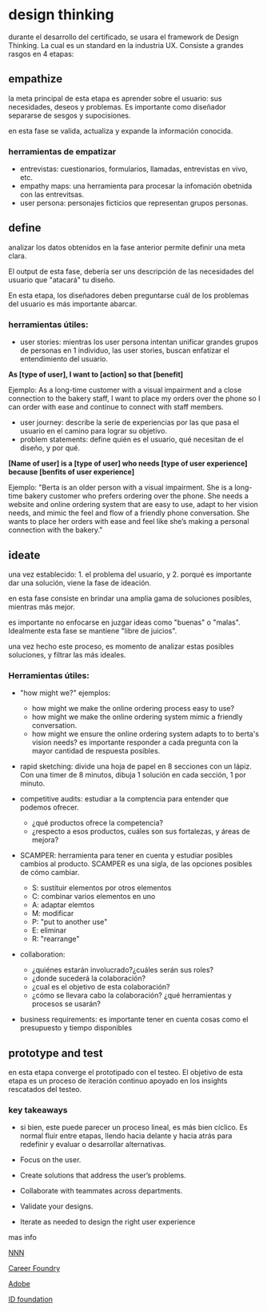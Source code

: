 # design thinking

durante el desarrollo del certificado, se usara el framework de Design Thinking. La cual es un standard en la industria UX. Consiste a grandes rasgos en 4 etapas:

## empathize

la meta principal de esta etapa es aprender sobre el usuario: sus necesidades, deseos y problemas. Es importante como diseñador separarse de sesgos y  supocisiones. 

en esta fase se valida, actualiza y expande la información conocida.

### herramientas de empatizar

- entrevistas: cuestionarios, formularios, llamadas, entrevistas en vivo, etc.
- empathy maps: una herramienta para procesar la infomación obetnida con las entrevitsas.
- user persona: personajes ficticios que representan grupos personas.

## define 

analizar los datos obtenidos en la fase anterior permite definir una meta clara. 

El output de esta fase, debería ser uns descripción de las necesidades del usuario que "atacará" tu diseño.

En esta etapa, los diseñadores deben preguntarse cuál de los problemas del usuario es más importante abarcar.

### herramientas útiles:
- user stories: mientras los user persona intentan unificar grandes grupos de personas en 1 individuo, las user stories, buscan enfatizar  el entendimiento del usuario. 

**As [type of user], I want to [action] so that [benefit]**

Ejemplo: As a long-time customer with a visual impairment and a close connection to the bakery staff, I want to place my orders over the phone so I can order with ease and continue to connect with staff members.

- user journey: describe la serie de experiencias por las que pasa el usuario en el camino para lograr su objetivo.
- problem statements: define quién es el usuario, qué necesitan de el diseño, y por qué.

**[Name of user] is a [type of user] who needs [type of user experience] because [benfits of user experience]**

Ejemplo: "Berta is an older person with a visual impairment. She is a long-time bakery customer who prefers ordering over the phone. She needs a website and online ordering system that are easy to use, adapt to her vision needs, and mimic the feel and flow of a friendly phone conversation. She wants to place her orders with ease and feel like she’s making a personal connection with the bakery."

## ideate

una vez establecido: 1. el problema del usuario, y 2. porqué es importante dar una solución, viene la fase de ideación.

en esta fase consiste en brindar una amplia gama de soluciones posibles, mientras más mejor. 

es importante no enfocarse en juzgar ideas como "buenas" o "malas". Idealmente esta fase se mantiene "libre de juicios".

una vez hecho este proceso, es momento de analizar estas posibles soluciones, y filtrar las más ideales.

### Herramientas útiles: 

- "how might we?"
ejemplos:
   - how might we make the online ordering process easy to use?
   - how might we make the online ordering system mimic a friendly conversation.
   - how might we ensure the online ordering system adapts to  to berta's vision needs?
es importante responder a cada pregunta con la mayor cantidad de respuesta posibles.

- rapid sketching: divide una hoja de papel en 8 secciones con un lápiz. Con una timer de 8 minutos, dibuja 1 solución en cada sección, 1 por minuto.

- competitive audits: estudiar a la comptencia para entender que podemos ofrecer.
   - ¿qué productos ofrece la competencia?
   - ¿respecto a esos productos, cuáles son sus fortalezas, y áreas de mejora?
- SCAMPER: herramienta para tener en cuenta y estudiar posibles cambios al producto. SCAMPER es una sigla, de las opciones posibles de cómo cambiar. 
   - S: sustituir elementos por otros elementos
   - C: combinar varios elementos en uno
   - A: adaptar elemtos
   - M: modificar
   - P: "put to another use"
   - E: eliminar
   - R: "rearrange"
- collaboration: 
   - ¿quiénes estarán involucrado?¿cuáles serán sus roles?
   - ¿donde sucederá la colaboración?
   - ¿cual es el objetivo de esta colaboración?
   - ¿cómo se llevara cabo la colaboración? ¿qué herramientas y procesos se usarán?
- business requirements: es importante tener en cuenta cosas como el presupuesto y tiempo disponibles

## prototype and test

en esta etapa converge el prototipado con el testeo. El objetivo de esta etapa es un proceso de iteración continuo apoyado en los insights rescatados del testeo.


### key takeaways

- si bien, este puede parecer un proceso lineal, es más bien cíclico. Es normal fluir entre etapas, llendo hacia delante y hacia atrás para redefinir y evaluar o desarrollar alternativas.

- Focus on the user.

- Create solutions that address the user’s problems.

- Collaborate with teammates across departments.

- Validate your designs.

- Iterate as needed to design the right user experience

mas info

[NNN](https://www.youtube.com/watch?v=6lmvCqvmjfE)

[Career Foundry](https://www.youtube.com/watch?v=Tvu34s8iMZw)

[Adobe](https://xd.adobe.com/ideas/guides/ux-design-process-steps)

[ID foundation](https://www.interaction-design.org/literature/topics/design-thinking)

